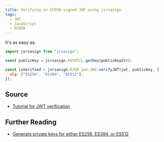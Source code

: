 ```yaml
---
title: Verifying an ECDSA-signed JWT using jsrsasign
tags:
  - JWT
  - JavaScript
  - ECDSA
---
```


It's as easy as:

```javascript
import jsrsasign from "jrsasign";

const publicKey = jsrsasign.KEYUTIL.getKey(publicKeyStr);

const isVerified = jsrsasign.KJUR.jws.JWS.verifyJWT(jwt, publicKey, {
  alg: ["ES256", "ES384", "ES512"],
});
```

## Source

- [Tutorial for JWT verification](https://github.com/kjur/jsrsasign/wiki/Tutorial-for-JWT-verification)

## Further Reading

- [Generate private keys for either ES256, ES384, or ES512](https://notes.salrahman.com/generate-es256-es384-es512-private-keys/)
